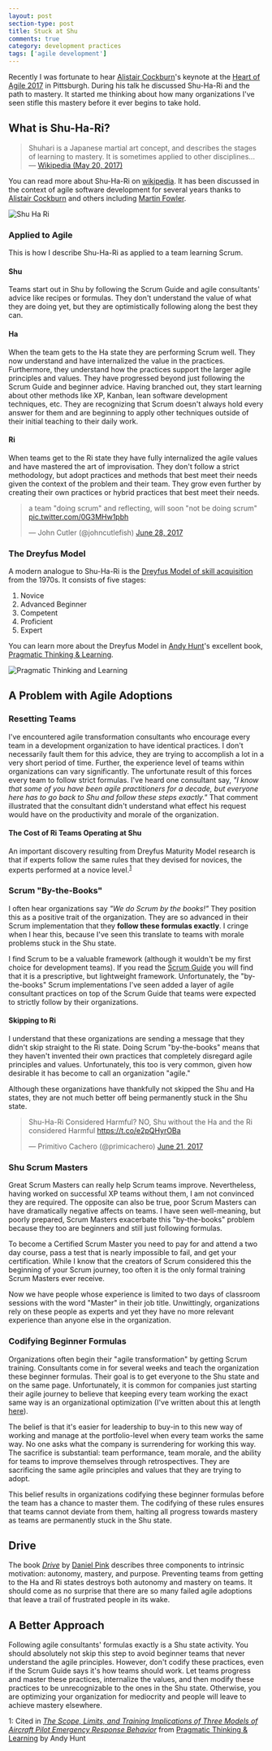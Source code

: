 ```yaml
---
layout: post
section-type: post
title: Stuck at Shu
comments: true
category: development practices
tags: ['agile development']
---
```


Recently I was fortunate to hear [Alistair Cockburn](http://www.alistaircockburn.us)'s keynote at the [Heart of Agile 2017](http://heartofagile.com/heart-of-agile-conferences/heart-of-agile-pittsburgh-2017/) in Pittsburgh. During his talk he discussed Shu-Ha-Ri and the path to mastery. It started me thinking about how many organizations I've seen stifle this mastery before it ever begins to take hold. 

## What is Shu-Ha-Ri?

> Shuhari is a Japanese martial art concept, and describes the stages of learning to mastery. It is sometimes applied to other disciplines...  
> &mdash; [Wikipedia (May 20, 2017)](https://en.wikipedia.org/wiki/Shuhari)

You can read more about Shu-Ha-Ri on [wikipedia](https://en.wikipedia.org/wiki/Shuhari). It has been discussed in the context of agile software development for several years thanks to [Alistair Cockburn](http://alistair.cockburn.us/Shu+Ha+Ri) and others including [Martin Fowler](https://martinfowler.com/bliki/ShuHaRi.html). 

<img class="img-responsive" src="/img/shu-ha-ri.png" alt="Shu Ha Ri" />

### Applied to Agile

This is how I describe Shu-Ha-Ri as applied to a team learning Scrum.

#### Shu

Teams start out in Shu by following the Scrum Guide and agile consultants' advice like recipes or formulas. They don't understand the value of what they are doing yet, but they are optimistically following along the best they can. 

#### Ha

When the team gets to the Ha state they are performing Scrum well. They now understand and have internalized the value in the practices. Furthermore, they understand how the practices support the larger agile principles and values. They have progressed beyond just following the Scrum Guide and beginner advice. Having branched out, they start learning about other methods like XP, Kanban, lean software development techniques, etc. They are recognizing that Scrum doesn't always hold every answer for them and are beginning to apply other techniques outside of their initial teaching to their daily work.

#### Ri

When teams get to the Ri state they have fully internalized the agile values and have mastered the art of improvisation. They don't follow a strict methodology, but adopt practices and methods that best meet their needs given the context of the problem and their team. They grow even further by creating their own practices or hybrid practices that best meet their needs. 

<blockquote class="twitter-tweet" data-lang="en"><p lang="en" dir="ltr">a team &quot;doing scrum&quot; and reflecting, will soon &quot;not be doing scrum&quot; <a href="https://t.co/0G3MHw1pbh">pic.twitter.com/0G3MHw1pbh</a></p>&mdash; John Cutler (@johncutlefish) <a href="https://twitter.com/johncutlefish/status/880188039011508224">June 28, 2017</a></blockquote>
<script async src="//platform.twitter.com/widgets.js" charset="utf-8"></script>
 
### The Dreyfus Model 
A modern analogue to Shu-Ha-Ri is the [Dreyfus Model of skill acquisition](https://en.wikipedia.org/wiki/Dreyfus_model_of_skill_acquisition) from the 1970s. It consists of five stages:

1. Novice
1. Advanced Beginner
1. Competent
1. Proficient
1. Expert

You can learn more about the Dreyfus Model in [Andy Hunt](http://www.toolshed.com/)'s excellent book, [Pragmatic Thinking & Learning](https://pragprog.com/book/ahptl/pragmatic-thinking-and-learning).

<img src="/img/pragmatic-thinking-and-learning.jpg" alt="Pragmatic Thinking and Learning" class="img-responsive" />

## A Problem with Agile Adoptions

### Resetting Teams

I've encountered agile transformation consultants who encourage every team in a development organization to have identical practices. I don't necessarily fault them for this advice, they are trying to accomplish a lot in a very short period of time. Further, the experience level of teams within organizations can vary significantly. The unfortunate result of this forces every team to follow strict formulas. I've heard one consultant say, _"I know that some of you have been agile practitioners for a decade, but everyone here has to go back to Shu and follow these steps exactly."_ That comment illustrated that the consultant didn't understand what effect his request would have on the productivity and morale of the organization. 

#### The Cost of Ri Teams Operating at Shu

An important discovery resulting from Dreyfus Maturity Model research is that if experts follow the same rules that they devised for novices, the experts performed at a novice level.<sup>[1](#research)</sup>

### Scrum "By-the-Books"

I often hear organizations say _"We do Scrum by the books!"_ They position this as a positive trait of the organization. They are so advanced in their Scrum implementation that they **follow these formulas exactly**. I cringe when I hear this, because I've seen this translate to teams with morale problems stuck in the Shu state.

I find Scrum to be a valuable framework (although it wouldn't be my first choice for development teams). If you read the [Scrum Guide](http://www.scrumguides.org/scrum-guide.html) you will find that it is a prescriptive, but lightweight framework. Unfortunately, the "by-the-books" Scrum implementations I've seen added a layer of agile consultant practices on top of the Scrum Guide that teams were expected to strictly follow by their organizations. 

#### Skipping to Ri

I understand that these organizations are sending a message that they didn't skip straight to the Ri state. Doing Scrum "by-the-books" means that they haven't invented their own practices that completely disregard agile principles and values. Unfortunately, this too is very common, given how desirable it has become to call an organization "agile."

Although these organizations have thankfully not skipped the Shu and Ha states, they are not much better off being permanently stuck in the Shu state.

<blockquote class="twitter-tweet" data-lang="en"><p lang="en" dir="ltr">Shu-Ha-Ri Considered Harmful? NO, Shu without the Ha and the Ri considered Harmful <a href="https://t.co/e2pQHyrOBa">https://t.co/e2pQHyrOBa</a></p>&mdash; Primitivo Cachero (@primicachero) <a href="https://twitter.com/primicachero/status/877418470140518400">June 21, 2017</a></blockquote>
<script async src="//platform.twitter.com/widgets.js" charset="utf-8"></script>

### Shu Scrum Masters

Great Scrum Masters can really help Scrum teams improve. Nevertheless, having worked on successful XP teams without them, I am not convinced they are required. The opposite can also be true, poor Scrum Masters can have dramatically negative affects on teams. I have seen well-meaning, but poorly prepared, Scrum Masters exacerbate this "by-the-books" problem because they too are beginners and still just following formulas. 

To become a Certified Scrum Master you need to pay for and attend a two day course, pass a test that is nearly impossible to fail, and get your certification. While I know that the creators of Scrum considered this the beginning of your Scrum journey, too often it is the only formal training Scrum Masters ever receive. 

Now we have people whose experience is limited to two days of classroom sessions with the word "Master" in their job title. Unwittingly, organizations rely on these people as experts and yet they have no more relevant experience than anyone else in the organization.

### Codifying Beginner Formulas

Organizations often begin their "agile transformation" by getting Scrum training. Consultants come in for several weeks and teach the organization these beginner formulas. Their goal is to get everyone to the Shu state and on the same page. Unfortunately, it is common for companies just starting their agile journey to believe that keeping every team working the exact same way is an organizational optimization (I've written about this at length [here](/2017/03/05/remove-cross-team-dependencies.html)).

The belief is that it's easier for leadership to buy-in to this new way of working and manage at the portfolio-level when every team works the same way. No one asks what the company is surrendering for working this way. The sacrifice is substantial: team performance, team morale, and the ability for teams to improve themselves through retrospectives. They are sacrificing the same agile principles and values that they are trying to adopt. 

This belief results in organizations codifying these beginner formulas before the team has a chance to master them. The codifying of these rules ensures that teams cannot deviate from them, halting all progress towards mastery as teams are permanently stuck in the Shu state.

## Drive

The book _[Drive](https://www.amazon.com/Drive-Surprising-Truth-About-Motivates/dp/1594484805/ref=sr_1_1?ie=UTF8&qid=1500119191&sr=8-1&keywords=drive)_ by [Daniel Pink](https://twitter.com/DanielPink) describes three components to intrinsic motivation: autonomy, mastery, and purpose. Preventing teams from getting to the Ha and Ri states destroys both autonomy and mastery on teams. It should come as no surprise that there are so many failed agile adoptions that leave a trail of frustrated people in its wake. 

## A Better Approach

Following agile consultants' formulas exactly is a Shu state activity. You should absolutely not skip this step to avoid beginner teams that never understand the agile principles. However, don't codify these practices, even if the Scrum Guide says it's how teams should work. Let teams progress and master these practices, internalize the values, and then modify these practices to be unrecognizable to the ones in the Shu state. Otherwise, you are optimizing your organization for mediocrity and people will leave to achieve mastery elsewhere. 

<a name="research">1</a>: Cited in [_The Scope, Limits, and Training Implications of Three Models of Aircraft Pilot Emergency Response Behavior_](http://www.dtic.mil/dtic/tr/fulltext/u2/a071320.pdf) from [Pragmatic Thinking & Learning](https://pragprog.com/book/ahptl/pragmatic-thinking-and-learning) by Andy Hunt
